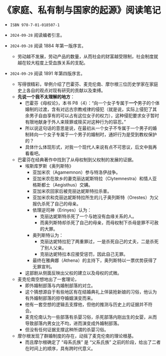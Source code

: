 # 《家庭、私有制与国家的起源》阅读笔记

- `ISBN 978-7-01-018507-1`

- `2024-09-28` 阅读编者引言。
- `2024-09-28` 阅读 1884 年第一版序言。
  - 劳动越不发展，劳动产品的数量，从而社会的财富越受限制，社会制度就越在较大程度上受血族关系的支配。
- `2024-09-29` 阅读 1891 年第四版序言。
  - 写得很精彩，举例介绍了巴霍芬、麦克伦南、摩尔根三位历史学家在家庭史上各自的观点对现有研究的贡献以及束缚。
  - **先说一个我不太理解的地方**：
    - 巴霍芬《母权论》，本书 P8（4）：“向一个女子专属于**一个**男子的个体婚制的过渡，含有对远古宗教戒律的侵犯（就是说，实际上侵犯了其余男子自由享有的可以占有这位女子的权力），这种侵犯要求女子暂时有限地献身于外人来赎罪或赎买对这种行为的容忍。”
    - 所以说这句话的意思是说，在最初从一个女子不专属于一个男子的婚制转向一个女子专属于一个男子的婚制时，通奸行为是受到教权保护的？
    - 具体什么体现形式，对我一个现代人来说有点不可思议，后文中我再看看吧。
  - 巴霍芬在经典著作中找到了从母权制到父权制的发展的证据。
    - 埃斯库罗斯《奥列斯特》
      - 亚加米农（Agamemnon）参与特洛伊战争。
      - 亚加米农在故乡的妻克丽达妮斯特拉（Clytemnestra）和情人亚格斯都士（Aegisthus）交媾。
      - 亚加米农回家后被克丽达妮斯特拉杀害。
      - 亚加米农和克丽达妮斯特拉所生的儿子奥列斯特（Orestes）为父报仇杀死了自己的母亲。
      - 依理逆司神（Erinyes）认为：
        - 克丽达妮斯特杀死了一个与她没有血缘关系的人。
        - 而奥列斯特却杀死了自己的母亲，而母权制下杀母是罪不可赦的大罪。
      - 奥列斯特认为：
        - 克丽达妮特拉犯了两重罪过，一是杀死自己的丈夫，二是杀死了别人父亲。
        - 克丽达妮特拉本应接受惩罚，因此自己无罪。
      - 最终在雅典娜（Athena）的主持下，奥列斯特以一票优势获得了无罪宣判。
    - 这部剧从侧面反映出父权的建立以及母权的式微。
  - 麦克伦南空想地出了一套理论，
    - 即外婚制部落与内婚制部落的对立。
    - 这个猜想源自于有些地区有在结婚典礼上佯装抢新娘的习俗，他认为有外婚制部落的掠夺婚姻演变而来。
    - 他有一套空想的逻辑去支撑他，但他的推测与历史上的证据并不符合。
    - 麦克伦南认为一些部落有杀婴习俗，杀死部落内刚出生的女婴，从而导致部落内男女比不均，进而演变成外婚制部落。
    - 但没有任何证据支撑这种所谓的杀婴习俗。
  - 摩尔根发现了群婚制度的存在，动摇了麦克伦南的理论根基。
    - 而且摩尔根确定了 “母系氏族” 是 “父系氏族” 之前的阶段，给出了二者在时间上的顺序，具有跨时代意义。

